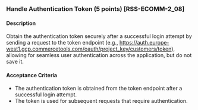 ### Handle Authentication Token (5 points) [RSS-ECOMM-2_08]

#### Description
Obtain the authentication token securely after a successful login attempt by sending a request to the token endpoint (e.g., https://auth.europe-west1.gcp.commercetools.com/oauth/project_key/customers/token), allowing for seamless user authentication across the application, but do not save it.

#### Acceptance Criteria
- The authentication token is obtained from the token endpoint after a successful login attempt.
- The token is used for subsequent requests that require authentication.
